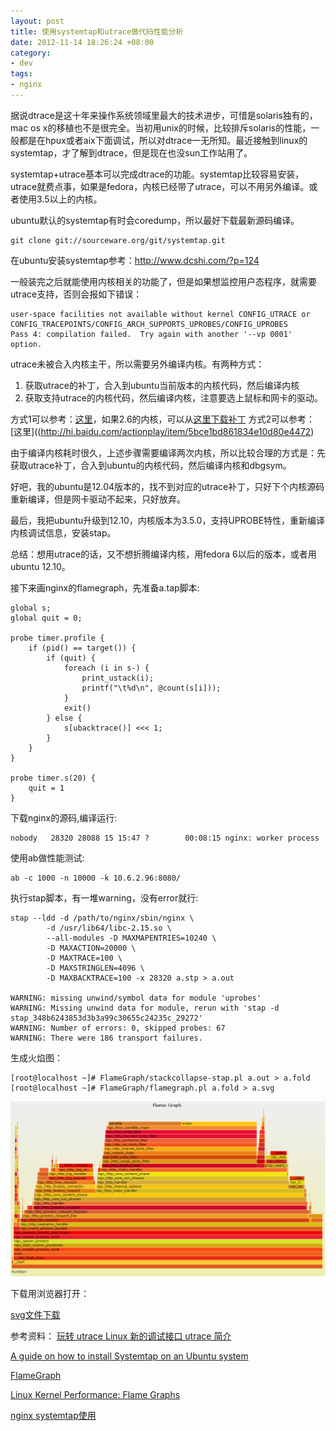 ```yaml
--- 
layout: post
title: 使用systemtap和utrace做代码性能分析
date: 2012-11-14 18:26:24 +08:00
category:
- dev
tags:
- nginx
---
```


据说dtrace是这十年来操作系统领域里最大的技术进步，可惜是solaris独有的，mac os x的移植也不是很完全。当初用unix的时候，比较排斥solaris的性能，一般都是在hpux或者aix下面调试，所以对dtrace一无所知。最近接触到linux的systemtap，才了解到dtrace，但是现在也没sun工作站用了。

systemtap+utrace基本可以完成dtrace的功能。systemtap比较容易安装，utrace就费点事，如果是fedora，内核已经带了utrace，可以不用另外编译。或者使用3.5以上的内核。

ubuntu默认的systemtap有时会coredump，所以最好下载最新源码编译。

    git clone git://sourceware.org/git/systemtap.git

在ubuntu安装systemtap参考：http://www.dcshi.com/?p=124

一般装完之后就能使用内核相关的功能了，但是如果想监控用户态程序，就需要utrace支持，否则会报如下错误：

    user-space facilities not available without kernel CONFIG_UTRACE or CONFIG_TRACEPOINTS/CONFIG_ARCH_SUPPORTS_UPROBES/CONFIG_UPROBES
    Pass 4: compilation failed.  Try again with another '--vp 0001' option.

utrace未被合入内核主干，所以需要另外编译内核。有两种方式：

1. 获取utrace的补丁，合入到ubuntu当前版本的内核代码，然后编译内核
2. 获取支持utrace的内核代码，然后编译内核，注意要选上鼠标和网卡的驱动。

方式1可以参考：[这里](http://chaoslawful.iteye.com/blog/1463564)，如果2.6的内核，可以从[这里下载补丁](http://web.elastic.org/~fche/frob-utrace/)
方式2可以参考：[这里]((http://hi.baidu.com/actionplay/item/5bce1bd861834e10d80e4472)

由于编译内核耗时很久，上述步骤需要编译两次内核，所以比较合理的方式是：先获取utrace补丁，合入到ubuntu的内核代码，然后编译内核和dbgsym。

好吧，我的ubuntu是12.04版本的，找不到对应的utrace补丁，只好下个内核源码重新编译，但是网卡驱动不起来，只好放弃。

最后，我把ubuntu升级到12.10，内核版本为3.5.0，支持UPROBE特性，重新编译内核调试信息，安装stap。

总结：想用utrace的话，又不想折腾编译内核，用fedora 6以后的版本，或者用ubuntu 12.10。

接下来画nginx的flamegraph，先准备a.tap脚本:

    global s;
    global quit = 0;

    probe timer.profile {
        if (pid() == target()) {
            if (quit) {
                foreach (i in s-) {
                    print_ustack(i);
                    printf("\t%d\n", @count(s[i]));
                }
                exit()
            } else {
                s[ubacktrace()] <<< 1;
            }
        }
    }

    probe timer.s(20) {
        quit = 1
    }

下载nginx的源码,编译运行:

    nobody   28320 28088 15 15:47 ?        00:08:15 nginx: worker process

使用ab做性能测试:

    ab -c 1000 -n 10000 -k 10.6.2.96:8080/
 
执行stap脚本，有一堆warning，没有error就行: 

    stap --ldd -d /path/to/nginx/sbin/nginx \
            -d /usr/lib64/libc-2.15.so \
            --all-modules -D MAXMAPENTRIES=10240 \
            -D MAXACTION=20000 \
            -D MAXTRACE=100 \
            -D MAXSTRINGLEN=4096 \
            -D MAXBACKTRACE=100 -x 28320 a.stp > a.out

    WARNING: missing unwind/symbol data for module 'uprobes'
    WARNING: Missing unwind data for module, rerun with 'stap -d stap_348b6243853d3b3a99c30655c24235c_29272'
    WARNING: Number of errors: 0, skipped probes: 67
    WARNING: There were 186 transport failures.

生成火焰图：

    [root@localhost ~]# FlameGraph/stackcollapse-stap.pl a.out > a.fold
    [root@localhost ~]# FlameGraph/flamegraph.pl a.fold > a.svg

![flamegraph](/assets/uploads/2012/11/flame.png)

下载用浏览器打开：

[svg文件下载](/assets/uploads/2012/11/a.svg)

参考资料：
[玩转 utrace Linux 新的调试接口 utrace 简介](http://www.ibm.com/developerworks/cn/linux/l-cn-utrace/index.html)

[A guide on how to install Systemtap on an Ubuntu system](http://www.sourceware.org/systemtap/wiki/SystemtapOnUbuntu)

[FlameGraph](https://github.com/brendangregg/FlameGraph)

[Linux Kernel Performance: Flame Graphs](http://dtrace.org/blogs/brendan/2012/03/17/linux-kernel-performance-flame-graphs/)

[nginx systemtap使用](https://groups.google.com/forum/?fromgroups=#!topic/openresty/u-puKWWONMk)


